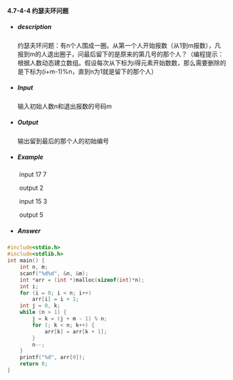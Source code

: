#### 4.7-4-4 约瑟夫环问题

- ##### description 

  约瑟夫环问题：有n个人围成一圈。从第一个人开始报数（从1到m报数），凡报到m的人退出圈子，问最后留下的是原来的第几号的那个人？（编程提示：根据人数动态建立数组。假设每次从下标为i得元素开始数数，那么需要删除的是下标为(i+m-1)%n，直到n为1就是留下的那个人）

- ##### Input 

  输入初始人数n和退出报数的号码m

- ##### Output 

  输出留到最后的那个人的初始编号

- ##### Example 

  ​	input    17 7

  ​	output  2

  ​	input    15 3

  ​	output  5

- ##### Answer
```c
#include<stdio.h>
#include<stdlib.h>
int main() {
	int n, m;
	scanf("%d%d", &n, &m);
	int *arr = (int *)malloc(sizeof(int)*n);
	int i;
	for (i = 0; i < n; i++)
		arr[i] = i + 1;
	int j = 0, k;
	while (n > 1) {
		j = k = (j + m - 1) % n;
		for (; k < n; k++) {
			arr[k] = arr[k + 1];
		}
		n--;
	}
	printf("%d", arr[0]);
	return 0;
}
```